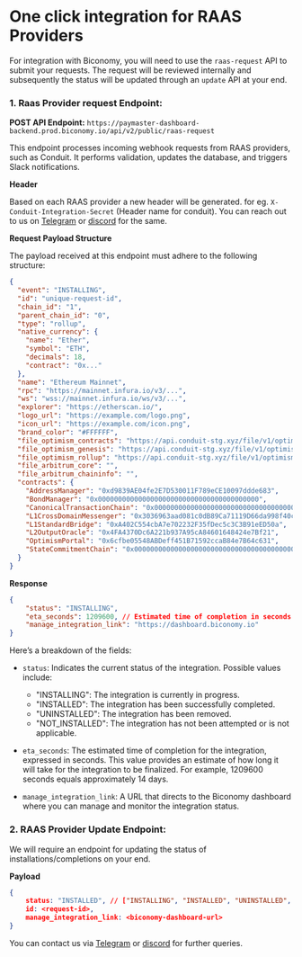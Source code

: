 # One click integration for RAAS Providers

For integration with Biconomy, you will need to use the `raas-request` API to submit your requests. The request will be reviewed internally and subsequently the status will be updated through an `update` API at your end.

### 1. Raas Provider request Endpoint:

**POST API Endpoint:** `https://paymaster-dashboard-backend.prod.biconomy.io/api/v2/public/raas-request`
 
This endpoint processes incoming webhook requests from RAAS providers, such as Conduit. It performs validation, updates the database, and triggers Slack notifications.

**Header**

Based on each RAAS provider a new header will be generated. for eg. `X-Conduit-Integration-Secret` (Header name for conduit). You can reach out to us on [Telegram](https://t.me/monikatudja) or [discord](https://discord.com/invite/biconomy) for the same.

**Request Payload Structure**

The payload received at this endpoint must adhere to the following structure:

```json
{
  "event": "INSTALLING",
  "id": "unique-request-id",
  "chain_id": "1",
  "parent_chain_id": "0",
  "type": "rollup",
  "native_currency": {
    "name": "Ether",
    "symbol": "ETH",
    "decimals": 18,
    "contract": "0x..."
  },
  "name": "Ethereum Mainnet",
  "rpc": "https://mainnet.infura.io/v3/...",
  "ws": "wss://mainnet.infura.io/ws/v3/...",
  "explorer": "https://etherscan.io/",
  "logo_url": "https://example.com/logo.png",
  "icon_url": "https://example.com/icon.png",
  "brand_color": "#FFFFFF",
  "file_optimism_contracts": "https://api.conduit-stg.xyz/file/v1/optimism/contracts/m-integrations-testnet-kn5qqp4tzd",
  "file_optimism_genesis": "https://api.conduit-stg.xyz/file/v1/optimism/genesis/m-integrations-testnet-kn5qqp4tzd",
  "file_optimism_rollup": "https://api.conduit-stg.xyz/file/v1/optimism/rollup/m-integrations-testnet-kn5qqp4tzd",
  "file_arbitrum_core": "",
  "file_arbitrum_chaininfo": "",
  "contracts": {
    "AddressManager": "0xd9839AE04fe2E7D530011F789eCE10097ddde683",
    "BondManager": "0x0000000000000000000000000000000000000000",
    "CanonicalTransactionChain": "0x0000000000000000000000000000000000000000",
    "L1CrossDomainMessenger": "0x3036963aad081c0dB89Ca71119D66da998f40c64",
    "L1StandardBridge": "0xA402C554cbA7e702232F35fDec5c3C3B91eED50a",
    "L2OutputOracle": "0x4FA4370Dc6A221b937A95cA84601648424e7Bf21",
    "OptimismPortal": "0x6cfbe05548ABDeff451B71592ccaB84e7B64c631",
    "StateCommitmentChain": "0x0000000000000000000000000000000000000000"
  }
}
```
**Response**

```json
{
    "status": "INSTALLING",
    "eta_seconds": 1209600, // Estimated time of completion in seconds
    "manage_integration_link": "https://dashboard.biconomy.io"
}
```
Here’s a breakdown of the fields:
- `status`: Indicates the current status of the integration. Possible values include:

    - "INSTALLING": The integration is currently in progress.
    - "INSTALLED": The integration has been successfully completed.
    - "UNINSTALLED": The integration has been removed.
    - "NOT_INSTALLED": The integration has not been attempted or is not applicable.

- `eta_seconds`: The estimated time of completion for the integration, expressed in seconds. This value provides an estimate of how long it will take for the integration to be finalized. For example, 1209600 seconds equals approximately 14 days.

- `manage_integration_link`: A URL that directs to the Biconomy dashboard where you can manage and monitor the integration status.


### 2. RAAS Provider Update Endpoint:

We will require an endpoint for updating the status of installations/completions on your end.

**Payload**
```json
{
    status: "INSTALLED", // ["INSTALLING", "INSTALLED", "UNINSTALLED", "NOT_INSTALLED"]
    id: <request-id>,
    manage_integration_link: <biconomy-dashboard-url>
}
```

You can contact us via [Telegram](https://t.me/monikatudja) or [discord](https://discord.com/invite/biconomy) for further queries.
